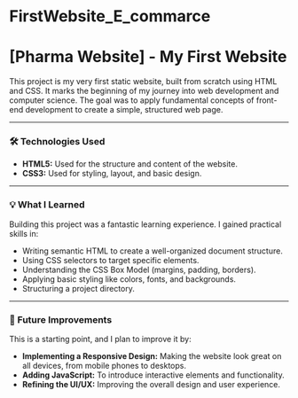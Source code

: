 # FirstWebsite_E_commarce


# [Pharma Website] - My First Website

This project is my very first static website, built from scratch using HTML and CSS. It marks the beginning of my journey into web development and computer science. The goal was to apply fundamental concepts of front-end development to create a simple, structured web page.

---

### 🛠️ Technologies Used

* **HTML5:** Used for the structure and content of the website.
* **CSS3:** Used for styling, layout, and basic design.

---

### 💡 What I Learned

Building this project was a fantastic learning experience. I gained practical skills in:

* Writing semantic HTML to create a well-organized document structure.
* Using CSS selectors to target specific elements.
* Understanding the CSS Box Model (margins, padding, borders).
* Applying basic styling like colors, fonts, and backgrounds.
* Structuring a project directory.

---

### 🌱 Future Improvements

This is a starting point, and I plan to improve it by:

* **Implementing a Responsive Design:** Making the website look great on all devices, from mobile phones to desktops.
* **Adding JavaScript:** To introduce interactive elements and functionality.
* **Refining the UI/UX:** Improving the overall design and user experience.
